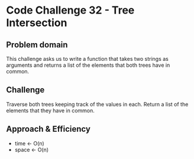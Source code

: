 # Code Challenge 32 - Tree Intersection

## Problem domain

This challenge asks us to write a function that takes two strings as arguments and returns a list of the elements that both trees have in common.

## Challenge

Traverse both trees keeping track of the values in each. Return a list of the elements that they have in common.

## Approach & Efficiency

- time <- O(n)
- space <- O(n)
